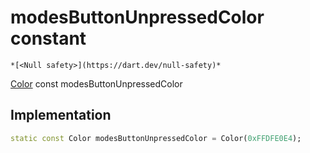 


# modesButtonUnpressedColor constant




    *[<Null safety>](https://dart.dev/null-safety)*


[Color](https://api.flutter.dev/flutter/dart-ui/Color-class.html) const modesButtonUnpressedColor
  







## Implementation

```dart
static const Color modesButtonUnpressedColor = Color(0xFFDFE0E4);


```







